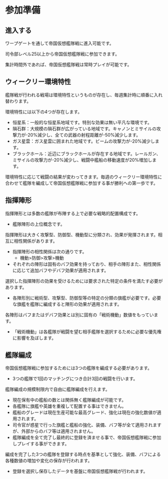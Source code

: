 # 参加準備


## 進入する

ワープゲートを通して帝国仮想艦隊戦に進入可能です。<br>

司令部レベル25以上から帝国仮想艦隊戦に参加できます。<br>

集計時間外であれば、帝国仮想艦隊戦は常時プレイが可能です。<br>


## ウィークリー環境特性

艦隊戦が行われる戦場は環境特性というものが存在し、毎週集計時に順番に入れ替わります。<br>

環境特性には以下の4つが存在します。
 - 恒星系：一般的な恒星系地域です。特別な効果は無い平凡な環境です。
 - 隕石群：大規模の隕石群が広がっている地域です。キャノンとミサイルの攻撃力が-20%減少し、全ての武器の射程距離が-50%減少します。
 - ガス星雲：ガス星雲に囲まれた地域です。ビームの攻撃力が-20%減少します。
 - ブラックホール：近辺にブラックホールが存在する地域です。レールガン、ミサイルの攻撃力が-20%減少し、戦闘中艦船の移動速度が20%増加します。<br>

環境特性に応じて戦闘の結果が変わってきます。毎週のウィークリー環境特性に合わせて艦隊を編成して帝国仮想艦隊戦に参加する事が勝利への第一歩です。<br>


## 指揮陣形

指揮陣形とは多数の艦隊が布陣する上で必要な戦略的配置構成です。
 - 艦隊陣形の上位概念です。<br>

指揮陣形は大きく攻撃型、防御型、機動型に分類され、効果が発揮されます。相互に相性関係があります。
 - 指揮陣形の相性関係は次の通りです。
   * 機動>防御>攻撃>機動
 - それぞれの陣形は固有のバフ効果を持っており、相手の陣形また、相性関係に応じて追加バフやデバフ効果が適用されます。<br>

選択した指揮陣形の効果を受けるためには要求された特定の条件を満たす必要があります。
 - 各陣形別に戦術型、攻撃型、防御型等の特定の分類の旗艦が必要です。必要な旗艦を艦隊に編成すると陣形の効果が適用されます。<br>

各陣形はバフまたはデバフ効果とは別に固有の「戦術機動」数値をもっています。
 - 「戦術機動」は各艦隊が戦闘を望む相手艦隊を選択するために必要な優先権に影響を及ぼします。<br>


## 艦隊編成

帝国仮想艦隊戦に参加するためには3つの艦隊を編成する必要があります。
 - 3つの艦隊で1回のマッチングにつき合計3回の戦闘を行います。<br>

艦隊編成の規模制限内で自由に艦隊編成を行えます。
 - 現在保有中の艦船の数とは関係無く艦隊編成が可能です。
 - 各艦隊に旗艦や英雄を重複して配置する事はできません。
 - 艦船のグレードは現在生産可能な最高グレード、強化は現在の強化数値が適用されます。
 - 司令官が惑星で行った旗艦と艦船の強化、装備、バフ等が全て適用されますが、外部からのバフ等は適用されません。
 - 艦隊編成を全て完了し最終的に登録を済ませる事で、帝国仮想艦隊戦に参加しプレイする事ができます。<br>

編成を完了した3つの艦隊を登録する時点を基準として強化、装備、バフによる各種数値の増加や変化の保存が行われます。
 - 登録を選択し保存したデータを基盤に帝国仮想艦隊戦が行われます。<br>
